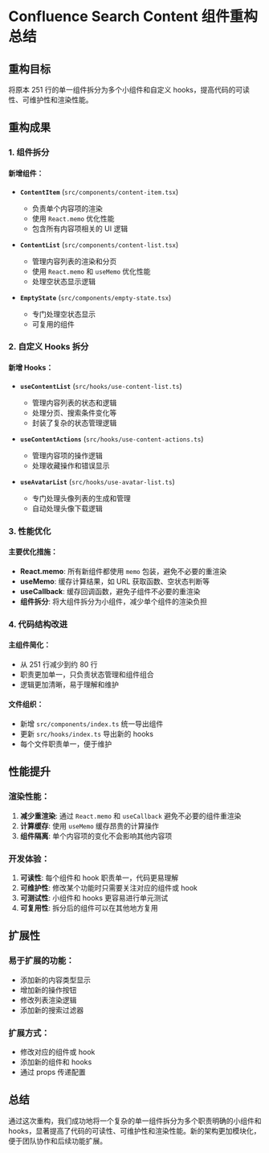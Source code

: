 # Confluence Search Content 组件重构总结

## 重构目标

将原本 251 行的单一组件拆分为多个小组件和自定义 hooks，提高代码的可读性、可维护性和渲染性能。

## 重构成果

### 1. 组件拆分

#### 新增组件：

- **`ContentItem`** (`src/components/content-item.tsx`)
  - 负责单个内容项的渲染
  - 使用 `React.memo` 优化性能
  - 包含所有内容项相关的 UI 逻辑

- **`ContentList`** (`src/components/content-list.tsx`)
  - 管理内容列表的渲染和分页
  - 使用 `React.memo` 和 `useMemo` 优化性能
  - 处理空状态显示逻辑

- **`EmptyState`** (`src/components/empty-state.tsx`)
  - 专门处理空状态显示
  - 可复用的组件

### 2. 自定义 Hooks 拆分

#### 新增 Hooks：

- **`useContentList`** (`src/hooks/use-content-list.ts`)
  - 管理内容列表的状态和逻辑
  - 处理分页、搜索条件变化等
  - 封装了复杂的状态管理逻辑

- **`useContentActions`** (`src/hooks/use-content-actions.ts`)
  - 管理内容项的操作逻辑
  - 处理收藏操作和错误显示

- **`useAvatarList`** (`src/hooks/use-avatar-list.ts`)
  - 专门处理头像列表的生成和管理
  - 自动处理头像下载逻辑

### 3. 性能优化

#### 主要优化措施：

- **React.memo**: 所有新组件都使用 `memo` 包装，避免不必要的重渲染
- **useMemo**: 缓存计算结果，如 URL 获取函数、空状态判断等
- **useCallback**: 缓存回调函数，避免子组件不必要的重渲染
- **组件拆分**: 将大组件拆分为小组件，减少单个组件的渲染负担

### 4. 代码结构改进

#### 主组件简化：

- 从 251 行减少到约 80 行
- 职责更加单一，只负责状态管理和组件组合
- 逻辑更加清晰，易于理解和维护

#### 文件组织：

- 新增 `src/components/index.ts` 统一导出组件
- 更新 `src/hooks/index.ts` 导出新的 hooks
- 每个文件职责单一，便于维护

## 性能提升

### 渲染性能：

1. **减少重渲染**: 通过 `React.memo` 和 `useCallback` 避免不必要的组件重渲染
2. **计算缓存**: 使用 `useMemo` 缓存昂贵的计算操作
3. **组件隔离**: 单个内容项的变化不会影响其他内容项

### 开发体验：

1. **可读性**: 每个组件和 hook 职责单一，代码更易理解
2. **可维护性**: 修改某个功能时只需要关注对应的组件或 hook
3. **可测试性**: 小组件和 hooks 更容易进行单元测试
4. **可复用性**: 拆分后的组件可以在其他地方复用

## 扩展性

### 易于扩展的功能：

- 添加新的内容类型显示
- 增加新的操作按钮
- 修改列表渲染逻辑
- 添加新的搜索过滤器

### 扩展方式：

- 修改对应的组件或 hook
- 添加新的组件和 hooks
- 通过 props 传递配置

## 总结

通过这次重构，我们成功地将一个复杂的单一组件拆分为多个职责明确的小组件和 hooks，显著提高了代码的可读性、可维护性和渲染性能。新的架构更加模块化，便于团队协作和后续功能扩展。

